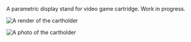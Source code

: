 A parametric display stand for video game cartridge.  Work in progress.

![A render of the cartholder](http://sanqui.sweb.cz/screen/2016102811%3A45%3A33Selection-69ad.png)

![A photo of the cartholder](https://pbs.twimg.com/media/CwMG-AJWcAEAVXu.jpg:small)

